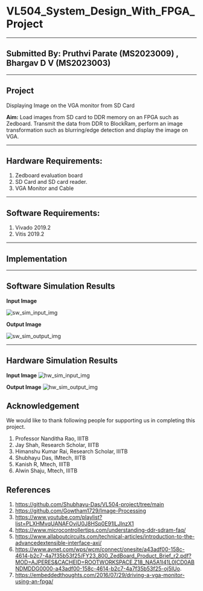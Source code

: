 # VL504_System_Design_With_FPGA_Project
-------------------
## Submitted By: Pruthvi Parate (MS2023009) , Bhargav D V (MS2023003)
---------------------
## Project
Displaying Image on the VGA monitor from SD Card  

**Aim:** Load images from SD card to DDR memory on an FPGA such as Zedboard. Transmit the data from DDR to BlockRam, perform an image transformation such as blurring/edge detection and display the image on VGA.

-----------------------
## Hardware Requirements: 

1. Zedboard evaluation board
2. SD Card and SD card reader.
3. VGA Monitor and Cable
-------------------------
## Software Requirements: 
1. Vivado 2019.2
2. Vitis 2019.2
----------------------------
## Implementation

--------------------
## Software Simulation Results  
 
**Input Image**  

![sw_sim_input_img](https://github.com/Pruthvi-Parate/VL504_FPGA_Project/assets/72121158/951e0943-ce3f-4635-89d5-96dbbfd0c7b7)  

**Output Image**  

![sw_sim_output_img](https://github.com/Pruthvi-Parate/VL504_FPGA_Project/assets/72121158/f119e64b-6c09-450c-a2f1-3c5ec57161ec)   


---------------------------------
## Hardware Simulation Results
**Input Image**
![hw_sim_input_img](https://github.com/Pruthvi-Parate/VL504_FPGA_Project/assets/72121158/ead477db-b66c-48f3-8909-5aeec5624971)  

**Output Image**
![hw_sim_output_img](https://github.com/Pruthvi-Parate/VL504_FPGA_Project/assets/72121158/6429fdfc-3476-4b8c-af49-d05b9dcc174d)  

## Acknowledgement
We would like to thank following people for supporting us in completing this project.
1. Professor Nanditha Rao, IIITB
2. Jay Shah, Research Scholar, IIITB
3. Himanshu Kumar Rai, Research Scholar, IIITB
4. Shubhayu Das, IMtech, IIITB
5. Kanish R, Mtech, IIITB
6. Alwin Shaju, Mtech, IIITB


## References
1. https://github.com/Shubhayu-Das/VL504-project/tree/main
2. https://github.com/Gowtham1729/Image-Processing
3. https://www.youtube.com/playlist?list=PLXHMvqUANAFOviU0J8HSp0E91lLJInzX1
4. https://www.microcontrollertips.com/understanding-ddr-sdram-faq/
5. https://www.allaboutcircuits.com/technical-articles/introduction-to-the-advancedextensible-interface-axi/
6. https://www.avnet.com/wps/wcm/connect/onesite/a43adf00-158c-4614-b2c7-4a7f35b53f25/FY23_800_ZedBoard_Product_Brief_r2.pdf?MOD=AJPERES&CACHEID=ROOTWORKSPACE.Z18_NA5A1I41L0ICD0ABNDMDDG0000-a43adf00-158c-4614-b2c7-4a7f35b53f25-oj5IUo.
7. https://embeddedthoughts.com/2016/07/29/driving-a-vga-monitor-using-an-fpga/
